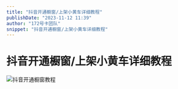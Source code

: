 ```yaml
---
title: "抖音开通橱窗/上架小黄车详细教程"
publishDate: "2023-11-12 11:39"
author: "172号卡团队"
snippet: "抖音开通橱窗/上架小黄车详细教程"
---
```


# 抖音开通橱窗/上架小黄车详细教程

![抖音开通橱窗教程](https://haokaapi.lot-ml.com/upload/KnowladgeBase/20250206/c1f3816ba6994ce496c0c9bdedb0f551.jpg)
